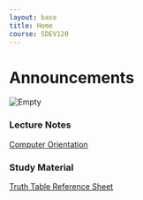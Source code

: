 ```yaml
---
layout: base
title: Home
course: SDEV120
---
```


# Announcements

![Empty](https://encrypted-tbn0.gstatic.com/images?q=tbn:ANd9GcS1DRSnSPeoqsbaeBITkzKYK8rwadli-d-JcuREzOwcnx8-Zby_iVfQxargkOG1yv45TWg&usqp=CAU)

### Lecture Notes

[Computer Orientation](../common/computer_orientation.md)

<!-- [M05: Arrays; Variable Scope and Functions](m05.md) -->

<!-- [M06: SDLC; UML; Set Theory; Propositional and Predicate Logic](m06.md) -->

<!-- [M08: What is a Computer Program?](m08.md) -->

### Study Material

[Truth Table Reference Sheet](truth_table_reference_sheet.md)

<!-- [Final Exam Study Guide](final_exam_study_guide.md) -->
